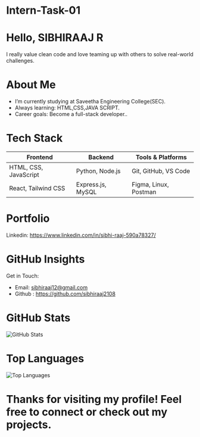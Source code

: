 # Intern-Task-01
# Hello, SIBHIRAAJ R
I really value clean code and love teaming up with others to solve real-world challenges.

# About Me
* I’m currently studying at Saveetha Engineering College(SEC).
* Always learning: HTML,CSS,JAVA SCRIPT.
* Career goals: Become a full-stack developer..

 # Tech Stack


| Frontend              | Backend           | Tools & Platforms     |
| --------------------- | ----------------- | --------------------- |
| HTML, CSS, JavaScript | Python, Node.js   | Git, GitHub, VS Code  |
| React, Tailwind CSS   | Express.js, MySQL | Figma, Linux, Postman |


# Portfolio
Linkedin: https://www.linkedin.com/in/sibhi-raaj-590a78327/


# GitHub Insights

Get in Touch:

* Email: sibhiraaj12@gmail.com
* Github : https://github.com/sibhiraaj2108

# GitHub Stats

![GitHub Stats](https://github-readme-stats.vercel.app/api?username=sibhiraaj2108&show_icons=true&theme=radical)



# Top Languages

![Top Languages](https://github-readme-stats.vercel.app/api/top-langs/?username=sibhiraaj2108&layout=compact&theme=radical)


# Thanks for visiting my profile! Feel free to connect or check out my projects.
